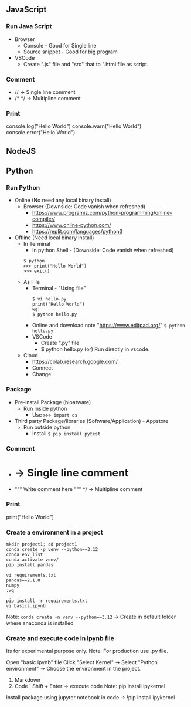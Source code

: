 ## JavaScript
### Run Java Script
- Browser 
    - Console - Good for Single line
    - Source snippet - Good for big program
- VSCode
    - Create ".js" file and "src" that to ".html file as script.

### Comment
- // -> Single line comment
- /*  */ -> Multipline comment
### Print
console.log("Hello World")
console.warn("Hello World")
console.error("Hello World")

## NodeJS

## Python
### Run Python
- Online (No need any local binary install)
    - Browser (Downside: Code vanish when refreshed)
        - https://www.programiz.com/python-programming/online-compiler/
        - https://www.online-python.com/
        - https://replit.com/languages/python3
- Offline (Need local binary install)
    - In Terminal 
        - In python Shell - (Downside: Code vanish when refreshed)
        ```
        $ python
        >>> print("Hello World")
        >>> exit()
        ```
    - As File
        - Terminal - "Using file"
            ```
            $ vi hello.py
            print("Hello World")
            wq!
            $ python hello.py
            ```
        - Online and download note "https://www.editpad.org/"
            `$ python hello.py`
        - VSCode
            - Create ".py" file
            - $ python hello.py (or) Run directly in vscode.
    - Cloud
        - https://colab.research.google.com/
        - Connect
        - Change 
### Package
- Pre-install Package (bloatware)
    - Run inside python 
        - Use `>>> import os`
- Third party Package/libraries (Software/Application) - Appstore
    - Run outside python
        - Install `$ pip install pytest`
### Comment
- # -> Single line comment
- """ Write comment here """  */ -> Multipline comment
### Print
print("Hello World")
### Create a environment in a project
`mkdir project1; cd project1`  
`conda create -p venv --python==3.12`  
`conda env list`  
`conda activate venv/`  
`pip install pandas`  
```
vi requirements.txt
pandas==2.1.0
numpy
:wq
```
`pip install -r requirements.txt`  
`vi basics.ipynb`

Note: `conda create -n venv --python==3.12` -> Create in default folder where anaconda is installed

### Create and execute code in ipynb file
Its for experimental purpose only.
Note: For production use .py file.

Open "basic.ipynb" file
Click "Select Kernel" -> Select "Python environment" -> Choose the environment in the project.

1. Markdown
2. Code
`
Shift + Enter -> execute code
Note: pip install ipykernel 

Install package using jupyter notebook
in code -> !pip install ipykernel